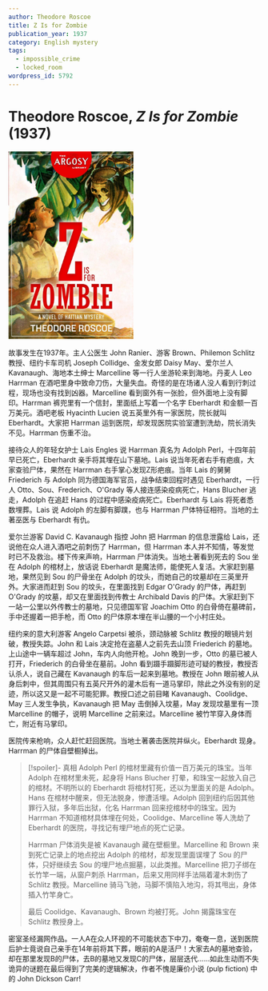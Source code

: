 ```yaml
---
author: Theodore Roscoe
title: Z Is for Zombie
publication_year: 1937
category: English mystery
tags:
  - impossible_crime
  - locked_room
wordpress_id: 5792
---
```


# Theodore Roscoe, <i>Z Is for Zombie</i> (1937)

<img src=images/1937_cover.jpg width=250/>

故事发生在1937年。主人公医生 John Ranier、游客 Brown、Philemon Schlitz 教授、纽约卡车司机 Joseph Collidge、金发女郎 Daisy May、爱尔兰人 Kavanaugh、海地本土绅士 Marcelline 等一行人坐游轮来到海地。丹麦人 Leo Harrman 在酒吧里身中致命刀伤，大量失血。奇怪的是在场诸人没人看到行刺过程，现场也没有找到凶器。Marcelline 看到窗外有一张脸，但外面地上没有脚印。Harrman 裤兜里有一个信封，里面纸上写着一个名字 Eberhardt 和金额一百万美元。酒吧老板 Hyacinth Lucien 说五英里外有一家医院，院长就叫 Eberhardt。大家把 Harrman 运到医院，却发现医院实验室遭到洗劫，院长消失不见。Harrman 伤重不治。

接待众人的年轻女护士 Lais Engles 说 Harrman 真名为 Adolph Perl，十四年前早已死亡，Eberhardt 亲手将其埋在山下墓地。Lais 说当年死者右手有疤痕，大家查验尸体，果然在 Harrman 右手掌心发现Z形疤痕。当年 Lais 的舅舅 Friederich 与 Adolph 同为德国海军官员，战争结束回程时遇见 Eberhardt，一行人 Otto、Sou、Frederich、O'Grady 等人接连感染疫病死亡，Hans Blucher 逃走，Adolph 在追赶 Hans 的过程中感染疫病死亡。Eberhardt 与 Lais 将死者悉数埋葬。Lais 说 Adolph 的左脚有脚蹼，也与 Harrman 尸体特征相符。当地的土著巫医与 Eberhardt 有仇。

爱尔兰游客 David C. Kavanaugh 指控 John 把 Harrman 的信息泄露给 Lais，还说他在众人进入酒吧之前刺伤了 Harrman，但 Harrman 本人并不知情，等发觉时已不及救治。楼下传来声响，Harrman 尸体消失。当地土著看到死去的 Sou 坐在 Adolph 的棺材上，放话说 Eberhardt 是魔法师，能使死人复活。大家赶到墓地，果然见到 Sou 的尸骨坐在 Adolph 的坟头，而她自己的坟墓却在三英里开外。大家进而赶到 Sou 的坟头，在里面找到 Edgar O'Grady 的尸体，再赶到 O'Grady 的坟墓，却又在里面找到传教士 Archibald Davis 的尸体。大家赶到下一站一公里以外传教士的墓地，只见德国军官 Joachim Otto 的白骨倚在墓碑前，手中还握着一把手枪，而 Otto 的尸体原本埋在半山腰的一个小村庄处。

纽约来的意大利游客 Angelo Carpetsi 被杀，颈动脉被 Schlitz 教授的眼镜片划破，教授失踪。John 和 Lais 决定抢在盗墓人之前先去山顶 Friederich 的墓地。上山途中一辆车超过 John，车内人向他开枪。John 晚到一步，Otto 的墓已被人打开，Friederich 的白骨坐在墓前。John 看到蹑手蹑脚形迹可疑的教授，教授否认杀人，说自己藏在 Kavanaugh 的车后一起来到墓地。教授在 John 眼前被人从身后刺中，但其周围只有五英尺开外的灌木后有一道马掌印，除此之外没有别的足迹，所以这又是一起不可能犯罪。教授口述之前目睹 Kavanaugh、Coolidge、May 三人发生争执，Kavanaugh 把 May 击倒掉入坟墓，May 发现坟墓里有一顶 Marcelline 的帽子，说明 Marcelline 之前来过。Marcelline 被竹竿穿入身体而亡，附近有马掌印。

医院传来枪响，众人赶忙赶回医院。当地土著袭击医院并纵火。Eberhardt 现身。Harrman 的尸体自壁橱掉出。

> [!spoiler]- 真相
> Adolph Perl 的棺材里藏有价值一百万美元的珠宝。当年 Adolph 在棺材里未死，起身将 Hans Blucher 打晕，和珠宝一起放入自己的棺材。不明所以的 Eberhardt 将棺材钉死，还以为里面关的是 Adolph。Hans 在棺材中醒来，但无法脱身，惨遭活埋。Adolph 回到纽约后因其他罪行入狱，多年后出狱，化名 Harrman 回来挖棺材中的珠宝。因为 Harrman 不知道棺材具体埋在何处，Coolidge、Marcelline 等人洗劫了 Eberhardt 的医院，寻找记有埋尸地点的死亡记录。
> 
> Harrman 尸体消失是被 Kavanaugh 藏在壁橱里。Marcelline 和 Brown 来到死亡记录上的地点挖出 Adolph 的棺材，却发现里面误埋了 Sou 的尸体，只好继续去 Sou 的埋尸地点掘墓，以此类推。Marcelline 把刀子绑在长竹竿一端，从窗户刺杀 Harrman，后来又用同样手法隔着灌木刺伤了 Schlitz 教授。Marcelline 骑马飞驰，马脚不慎陷入地沟，将其甩出，身体插入竹竿身亡。
> 
> 最后 Coolidge、Kavanaugh、Brown 均被打死。John 揭露珠宝在 Schlitz 教授身上。

密室圣经漏网作品。一人A在众人环视的不可能状态下中刀，奄奄一息，送到医院后护士竟说自己亲手在14年前将其下葬，眼前的A是活尸！大家去A的墓地查验，却在那里发现B的尸体，去B的墓地又发现C的尸体，层层迭代……如此生动而不失诡异的谜题在最后得到了完美的逻辑解决，作者不愧是廉价小说 (pulp fiction) 中的 John Dickson Carr!